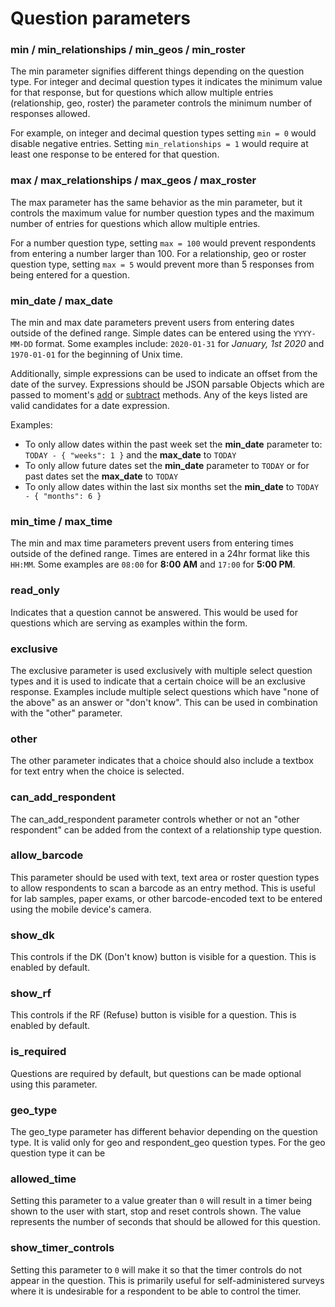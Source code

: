 # Question parameters

### min / min_relationships / min_geos / min_roster
The min parameter signifies different things depending on the question type. For integer and decimal question types it 
indicates the minimum value for that response, but for questions which allow multiple entries (relationship, geo, 
roster) the parameter controls the minimum number of responses allowed. 

For example, on integer and decimal question types setting `min = 0` would disable negative entries. Setting 
`min_relationships = 1` would require at least one response to be entered for that question.

### max / max_relationships / max_geos / max_roster
The max parameter has the same behavior as the min parameter, but it controls the maximum value for number question 
types and the maximum number of entries for questions which allow multiple entries.

For a number question type, setting `max = 100` would prevent respondents from entering a number larger than 100. For a 
relationship, geo or roster question type, setting `max = 5` would prevent more than 5 responses from being entered for 
a question.

### min_date / max_date
The min and max date parameters prevent users from entering dates outside of the defined range. Simple dates can be 
entered using the `YYYY-MM-DD` format. Some examples include: `2020-01-31` for *January, 1st 2020* and `1970-01-01` 
for the beginning of Unix time.

Additionally, simple expressions can be used to indicate an offset from the date of the survey. Expressions should be 
JSON parsable Objects which are passed to moment's [add](https://momentjs.com/docs/#/manipulating/add/) or 
[subtract](https://momentjs.com/docs/#/manipulating/subtract/) methods. Any of the keys listed are valid candidates 
for a date expression.

Examples:
  - To only allow dates within the past week set the **min_date** parameter to: `TODAY - { "weeks": 1 }` and the **max_date** to `TODAY`
  - To only allow future dates set the **min_date** parameter to `TODAY` or for past dates set the **max_date** to `TODAY`
  - To only allow dates within the last six months set the **min_date** to `TODAY - { "months": 6 }`

### min_time / max_time
The min and max time parameters prevent users from entering times outside of the defined range. Times are entered in a 24hr 
format like this `HH:MM`. Some examples are `08:00` for **8:00 AM** and `17:00` for **5:00 PM**.

### read_only
Indicates that a question cannot be answered. This would be used for questions which are serving as examples within the 
form.

### exclusive
The exclusive parameter is used exclusively with multiple select question types and it is used to indicate that a 
certain choice will be an exclusive response. Examples include multiple select questions which have "none of the above" 
as an answer or "don't know". This can be used in combination with the "other" parameter. 

### other
The other parameter indicates that a choice should also include a textbox for text entry when the choice is selected.

### can_add_respondent
The can_add_respondent parameter controls whether or not an "other respondent" can be added from the context of a 
relationship type question.

### allow_barcode
This parameter should be used with text, text area or roster question types to allow respondents to scan a barcode as an 
entry method. This is useful for lab samples, paper exams, or other barcode-encoded text to be entered using the mobile 
device's camera.

### show_dk
This controls if the DK (Don't know) button is visible for a question. This is enabled by default.

### show_rf
This controls if the RF (Refuse) button is visible for a question. This is enabled by default.

### is_required
Questions are required by default, but questions can be made optional using this parameter.

### geo_type
The geo_type parameter has different behavior depending on the question type. It is valid only for geo and 
respondent_geo question types. For the geo question type it can be

### allowed_time
Setting this parameter to a value greater than `0` will result in a timer being shown to the user with start,
stop and reset controls shown. The value represents the number of seconds that should be allowed for this question.

### show_timer_controls
Setting this parameter to `0` will make it so that the timer controls do not appear in the question. This is
primarily useful for self-administered surveys where it is undesirable for a respondent to be able to control
the timer.
